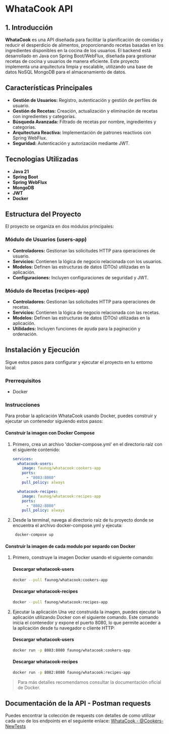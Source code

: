 
# WhataCook API

## 1. Introducción

**WhataCook** es una API diseñada para facilitar la planificación de comidas y reducir el desperdicio de alimentos, proporcionando recetas basadas en los ingredientes disponibles en la cocina de los usuarios. El backend está desarrollado en Java con Spring Boot/WebFlux, diseñada para gestionar recetas de cocina y usuarios de manera eficiente. Este proyecto implementa una arquitectura limpia y escalable, utilizando una base de datos NoSQL MongoDB para el almacenamiento de datos.

## Características Principales

- **Gestión de Usuarios:** Registro, autenticación y gestión de perfiles de usuario.
- **Gestión de Recetas:** Creación, actualización y eliminación de recetas con ingredientes y categorías.
- **Búsqueda Avanzada:** Filtrado de recetas por nombre, ingredientes y categorías.
- **Arquitectura Reactiva:** Implementación de patrones reactivos con Spring WebFlux.
- **Seguridad:** Autenticación y autorización mediante JWT.

## Tecnologías Utilizadas

- **Java 21**
- **Spring Boot**
- **Spring WebFlux**
- **MongoDB**
- **JWT**
- **Docker**

## Estructura del Proyecto

El proyecto se organiza en dos módulos principales:

### Módulo de Usuarios (users-app)

- **Controladores:** Gestionan las solicitudes HTTP para operaciones de usuario.
- **Servicios:** Contienen la lógica de negocio relacionada con los usuarios.
- **Modelos:** Definen las estructuras de datos (DTOs) utilizadas en la aplicación.
- **Configuraciones:** Incluyen configuraciones de seguridad y JWT.

### Módulo de Recetas (recipes-app)

- **Controladores:** Gestionan las solicitudes HTTP para operaciones de recetas.
- **Servicios:** Contienen la lógica de negocio relacionada con las recetas.
- **Modelos:** Definen las estructuras de datos (DTOs) utilizadas en la aplicación.
- **Utilidades:** Incluyen funciones de ayuda para la paginación y ordenación.

## Instalación y Ejecución

Sigue estos pasos para configurar y ejecutar el proyecto en tu entorno local:

### Prerrequisitos

- Docker

### Instrucciones

Para probar la aplicación WhataCook usando Docker, puedes construir y ejecutar un contenedor siguiendo estos pasos:

#### Construir la imagen con Docker Compose
1. Primero, crea un archivo 'docker-compose.yml' en el directorio raíz con el siguiente contenido:
    ```yaml
    services:
      whatacook-users:
        image: faunog/whatacook:cookers-app
        ports:
          - "8083:8080"
        pull_policy: always
    
      whatacook-recipes:
        image: faunog/whatacook:recipes-app
        ports:
          - "8082:8080"
        pull_policy: always
    ```
2. Desde la terminal, navega al directorio raíz de tu proyecto donde se encuentra el archivo docker-compose.yml y ejecuta:
   ```bash
    docker-compose up
    ```

    
#### Construir la imagen de cada modulo por separdo con Docker

1. Primero, construye la imagen Docker usando el siguiente comando:
    #### Descargar whatacook-users
    ```bash
    docker --pull faunog/whatacook:cookers-app
    ```
    #### Descargar whatacook-recipes
    ```bash
    docker --pull faunog/whatacook:recipes-app
    ```
2. Ejecutar la aplicación
Una vez construida la imagen, puedes ejecutar la aplicación utilizando Docker con el siguiente comando. Este comando inicia el contenedor y expone el puerto 8080, lo que permite acceder a la aplicación desde tu navegador o cliente HTTP:
    #### Descargar whatacook-users
    ```bash
    docker run -p 8083:8080 faunog/whatacook:cookers-app
    ```
    #### Descargar whatacook-recipes
    ```bash
    docker run -p 8082:8080 faunog/whatacook:recipes-app
    ```

>Para más detalles recomendamos consultar la documentación oficial de Docker.

## Documentación de la API - Postman requests

Puedes encontrar la colección de requests con detalles de como utilizar cada uno de los endpoints en el seguiente enlace:
[WhataCook - @Cookers-NewTests](https://documenter.getpostman.com/view/12946439/2sA35A8QuD)

